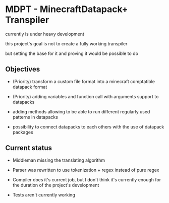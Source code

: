 # MDPT - MinecraftDatapack+ Transpiler

currently is under heavy development

this project's goal is not to create a fully working transpiler

but setting the base for it and proving it would be possible to do


## Objectives

* (Priority) transform a custom file format into a minecraft comptatible datapack format

* (Priority) adding variables and function call with arguments support to datapacks

* adding methods allowing to be able to run different regularly used patterns in datapacks

* possibility to connect datapacks to each others with the use of datapack packages

## Current status

* Middleman missing the translating algorithm

* Parser was rewritten to use tokenization + regex instead of pure regex

* Compiler does it's current job, but I don't think it's currently enough for the duration of the project's development

* Tests aren't currently working